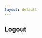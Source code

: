 ```yaml
---
layout: default
---
```

 
## Logout

<script>
    if (sessionStorage["login"]) {
        if (confirm("Are you sure you want to log out?")) {
            var requestOptions = {
                method: 'GET',
                credentials: 'include',
                redirect: 'follow'
            };

            fetch("https://csatri1.tk/logout", requestOptions);

            alert("You are now logged out of YUMI.  See you soon, "+sessionStorage.getItem("login")+"!");
            sessionStorage.removeItem ("login");
            location.href = "{{site.baseurl}}";
        }
        
        else {
            alert("You are still logged in.  Redirecting to homepage!");
            location.href = "{{site.baseurl}}";
        } 
    }

    location.href = "{{site.baseurl}}";
</script>